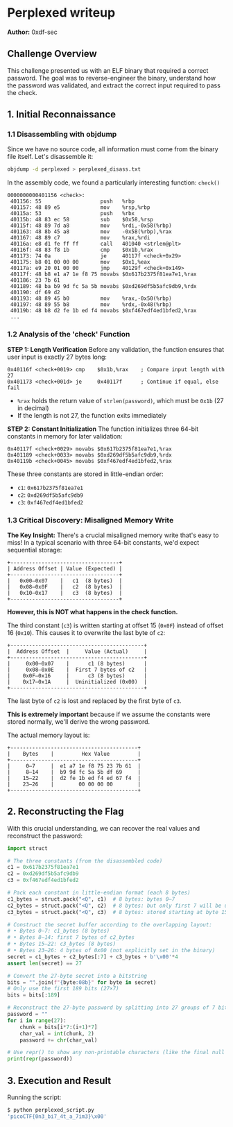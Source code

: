 # Perplexed writeup

**Author:** 0xdf-sec  

## Challenge Overview

This challenge presented us with an ELF binary that required a correct password. The goal was to reverse-engineer the binary, understand how the password was validated, and extract the correct input required to pass the check.

## 1. Initial Reconnaissance

### 1.1 Disassembling with objdump

Since we have no source code, all information must come from the binary file itself. Let's disassemble it:

```bash
objdump -d perplexed > perplexed_disass.txt
```

In the assembly code, we found a particularly interesting function: `check()`

```assembly
0000000000401156 <check>:
 401156: 55                   push   %rbp
 401157: 48 89 e5             mov    %rsp,%rbp
 40115a: 53                   push   %rbx
 40115b: 48 83 ec 58          sub    $0x58,%rsp
 40115f: 48 89 7d a8          mov    %rdi,-0x58(%rbp)
 401163: 48 8b 45 a8          mov    -0x58(%rbp),%rax
 401167: 48 89 c7             mov    %rax,%rdi
 40116a: e8 d1 fe ff ff       call   401040 <strlen@plt>
 40116f: 48 83 f8 1b          cmp    $0x1b,%rax
 401173: 74 0a                je     40117f <check+0x29>
 401175: b8 01 00 00 00       mov    $0x1,%eax
 40117a: e9 20 01 00 00       jmp    40129f <check+0x149>
 40117f: 48 b8 e1 a7 1e f8 75 movabs $0x617b2375f81ea7e1,%rax
 401186: 23 7b 61 
 401189: 48 ba b9 9d fc 5a 5b movabs $0xd269df5b5afc9db9,%rdx
 401190: df 69 d2 
 401193: 48 89 45 b0          mov    %rax,-0x50(%rbp)
 401197: 48 89 55 b8          mov    %rdx,-0x48(%rbp)
 40119b: 48 b8 d2 fe 1b ed f4 movabs $0xf467edf4ed1bfed2,%rax
 ...
```

### 1.2 Analysis of the 'check' Function

**STEP 1: Length Verification**
Before any validation, the function ensures that user input is exactly 27 bytes long:

```assembly
0x40116f <check+0019> cmp    $0x1b,%rax    ; Compare input length with 27
0x401173 <check+001d> je     0x40117f      ; Continue if equal, else fail
```

- `%rax` holds the return value of `strlen(password)`, which must be `0x1b` (27 in decimal)
- If the length is not 27, the function exits immediately

**STEP 2: Constant Initialization**
The function initializes three 64-bit constants in memory for later validation:

```assembly
0x40117f <check+0029> movabs $0x617b2375f81ea7e1,%rax
0x401189 <check+0033> movabs $0xd269df5b5afc9db9,%rdx
0x40119b <check+0045> movabs $0xf467edf4ed1bfed2,%rax
```

These three constants are stored in little-endian order:
- `c1`: `0x617b2375f81ea7e1`
- `c2`: `0xd269df5b5afc9db9`
- `c3`: `0xf467edf4ed1bfed2`

### 1.3 Critical Discovery: Misaligned Memory Write

**The Key Insight:**
There's a crucial misaligned memory write that's easy to miss! In a typical scenario with three 64-bit constants, we'd expect sequential storage:

```
+-----------------------------------+
| Address Offset | Value (Expected) |
+-----------------------------------+
|   0x00–0x07    |   c1  (8 bytes)  |
|   0x08–0x0F    |   c2  (8 bytes)  |
|   0x10–0x17    |   c3  (8 bytes)  |
+-----------------------------------+
```

**However, this is NOT what happens in the check function.**

The third constant (`c3`) is written starting at offset 15 (`0x0F`) instead of offset 16 (`0x10`). This causes it to overwrite the last byte of `c2`:

```
+-------------------------------------------+
|  Address Offset  |     Value (Actual)     |
+-------------------------------------------+
|     0x00–0x07    |      c1 (8 bytes)      |
|     0x08–0x0E    |  First 7 bytes of c2   |
|    0x0F–0x16     |      c3 (8 bytes)      |
|    0x17–0x1A     |  Uninitialized (0x00)  |
+-------------------------------------------+
```

The last byte of `c2` is lost and replaced by the first byte of `c3`.

**This is extremely important** because if we assume the constants were stored normally, we'll derive the wrong password.

The actual memory layout is:

```
+-----------------------------------------+
|    Bytes    |         Hex Value         |
+-----------------------------------------+
|     0–7     |  e1 a7 1e f8 75 23 7b 61  |
|     8–14    |  b9 9d fc 5a 5b df 69     |
|    15–22    |  d2 fe 1b ed f4 ed 67 f4  |
|    23–26    |        00 00 00 00        |
+-----------------------------------------+
```

## 2. Reconstructing the Flag

With this crucial understanding, we can recover the real values and reconstruct the password:

```python
import struct

# The three constants (from the disassembled code)
c1 = 0x617b2375f81ea7e1
c2 = 0xd269df5b5afc9db9
c3 = 0xf467edf4ed1bfed2

# Pack each constant in little-endian format (each 8 bytes)
c1_bytes = struct.pack("<Q", c1)  # 8 bytes: bytes 0–7
c2_bytes = struct.pack("<Q", c2)  # 8 bytes: but only first 7 will be used
c3_bytes = struct.pack("<Q", c3)  # 8 bytes: stored starting at byte 15

# Construct the secret buffer according to the overlapping layout:
# • Bytes 0–7: c1_bytes (8 bytes)
# • Bytes 8–14: first 7 bytes of c2_bytes
# • Bytes 15–22: c3_bytes (8 bytes)
# • Bytes 23–26: 4 bytes of 0x00 (not explicitly set in the binary)
secret = c1_bytes + c2_bytes[:7] + c3_bytes + b'\x00'*4
assert len(secret) == 27

# Convert the 27-byte secret into a bitstring
bits = "".join(f"{byte:08b}" for byte in secret)
# Only use the first 189 bits (27×7)
bits = bits[:189]

# Reconstruct the 27-byte password by splitting into 27 groups of 7 bits
password = ""
for i in range(27):
    chunk = bits[i*7:(i+1)*7]
    char_val = int(chunk, 2)
    password += chr(char_val)

# Use repr() to show any non-printable characters (like the final null byte)
print(repr(password))
```

## 3. Execution and Result

Running the script:

```bash
$ python perplexed_script.py
'picoCTF{0n3_bi7_4t_a_7im3}\x00'
```
